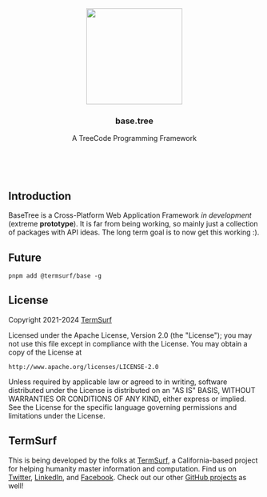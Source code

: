 <br/>
<br/>
<br/>
<br/>
<br/>
<br/>
<br/>

<p align='center'>
  <img src='https://github.com/termsurf/base.tree/blob/make/view/tree.gif?raw=true' height='192'>
</p>

<h3 align='center'>base.tree</h3>
<p align='center'>
  A TreeCode Programming Framework
</p>

<br/>
<br/>
<br/>

## Introduction

BaseTree is a Cross-Platform Web Application Framework _in development_
(extreme **prototype**). It is far from being working, so mainly just a
collection of packages with API ideas. The long term goal is to now get
this working :).

## Future

```
pnpm add @termsurf/base -g
```

## License

Copyright 2021-2024 <a href='https://term.surf'>TermSurf</a>

Licensed under the Apache License, Version 2.0 (the "License"); you may
not use this file except in compliance with the License. You may obtain
a copy of the License at

    http://www.apache.org/licenses/LICENSE-2.0

Unless required by applicable law or agreed to in writing, software
distributed under the License is distributed on an "AS IS" BASIS,
WITHOUT WARRANTIES OR CONDITIONS OF ANY KIND, either express or implied.
See the License for the specific language governing permissions and
limitations under the License.

## TermSurf

This is being developed by the folks at [TermSurf](https://term.surf), a
California-based project for helping humanity master information and
computation. Find us on [Twitter](https://twitter.com/termsurf),
[LinkedIn](https://www.linkedin.com/company/termsurf), and
[Facebook](https://www.facebook.com/termsurf). Check out our other
[GitHub projects](https://github.com/termsurf) as well!
